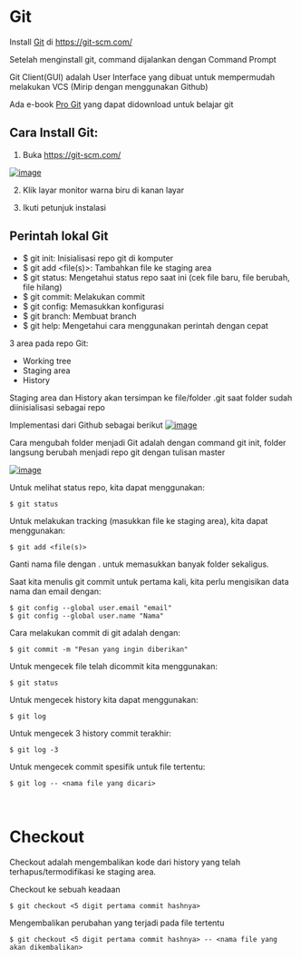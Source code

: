 # Git

Install [Git](https://git-scm.com/) di https://git-scm.com/

Setelah menginstall git, command dijalankan dengan Command Prompt

Git Client(GUI) adalah User Interface yang dibuat untuk mempermudah melakukan VCS (Mirip dengan menggunakan Github)

Ada e-book [Pro Git](https://git-scm.com/book/en/v2) yang dapat didownload untuk belajar git

## Cara Install Git:
1. Buka https://git-scm.com/

<a href="https://ibb.co/XzxqFfc"><img src="https://i.ibb.co/HrTjGL5/image.png" alt="image" border="0"></a>

2. Klik layar monitor warna biru di kanan layar

3. Ikuti petunjuk instalasi

## Perintah lokal Git
- $ git init: Inisialisasi repo git di komputer
- $ git add <file(s)>: Tambahkan file ke staging area
- $ git status: Mengetahui status repo saat ini (cek file baru, file berubah, file hilang)
- $ git commit: Melakukan commit
- $ git config: Memasukkan konfigurasi
- $ git branch: Membuat branch
- $ git help: Mengetahui cara menggunakan perintah dengan cepat

3 area pada repo Git:
- Working tree
- Staging area
- History

Staging area dan History akan tersimpan ke file/folder .git saat folder sudah diinisialisasi sebagai repo

Implementasi dari Github sebagai berikut
<a href="https://ibb.co/SQxq6d0"><img src="https://i.ibb.co/s5PLg6Q/image.png" alt="image" border="0"></a>

Cara mengubah folder menjadi Git adalah dengan command git init, folder langsung berubah menjadi repo git dengan tulisan master

<a href="https://ibb.co/yNb27c6"><img src="https://i.ibb.co/10wcjtr/image.png" alt="image" border="0"></a>

Untuk melihat status repo, kita dapat menggunakan:

    $ git status

Untuk melakukan tracking (masukkan file ke staging area), kita dapat menggunakan:

    $ git add <file(s)>

Ganti nama file dengan . untuk memasukkan banyak folder sekaligus.

Saat kita menulis git commit untuk pertama kali, kita perlu mengisikan data nama dan email dengan:
    
    $ git config --global user.email "email"
    $ git config --global user.name "Nama"


Cara melakukan commit di git adalah dengan:
    
    $ git commit -m "Pesan yang ingin diberikan"

Untuk mengecek file telah dicommit kita menggunakan:
    
    $ git status

Untuk mengecek history kita dapat menggunakan:
    
    $ git log

Untuk mengecek 3 history commit terakhir:
    
    $ git log -3

Untuk mengecek commit spesifik untuk file tertentu:
    
    $ git log -- <nama file yang dicari>

<p>&nbsp;</p>

# Checkout
Checkout adalah mengembalikan kode dari history yang telah terhapus/termodifikasi ke staging area.

Checkout ke sebuah keadaan
    
    $ git checkout <5 digit pertama commit hashnya>

Mengembalikan perubahan yang terjadi pada file tertentu
    
    $ git checkout <5 digit pertama commit hashnya> -- <nama file yang akan dikembalikan>

